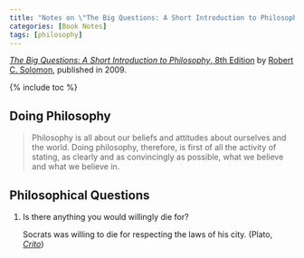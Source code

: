 ```yaml
---
title: "Notes on \"The Big Questions: A Short Introduction to Philosophy, 8th Edition\""
categories: [Book Notes]
tags: [philosophy]
---
```


[*The Big Questions: A Short Introduction to Philosophy*, 8th Edition](https://www.amazon.com/Big-Questions-Short-Introduction-Philosophy/dp/0495595152) by [Robert C. Solomon](https://en.wikipedia.org/wiki/Robert_C._Solomon), published in 2009.

{% include toc %}

## Doing Philosophy

> Philosophy is all about our beliefs and attitudes about ourselves and the world. Doing philosophy, therefore, is first of all the activity of stating, as clearly and as convincingly as possible, what we believe and what we believe in.

## Philosophical Questions

1. Is there anything you would willingly die for?

    Socrats was willing to die for respecting the laws of his city. (Plato, [*Crito*](https://en.wikipedia.org/wiki/Crito))

